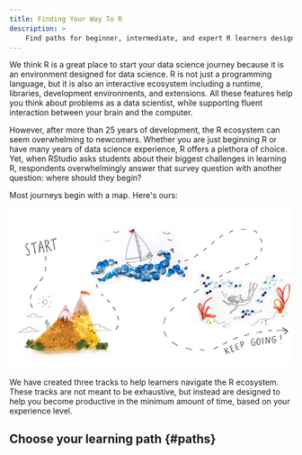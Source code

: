 ```yaml
---
title: Finding Your Way To R
description: >
    Find paths for beginner, intermediate, and expert R learners designed to help you get started learning.
---
```


We think R is a great place to start your data science journey because it is an environment designed for data science. R is not just a programming language, but it is also an interactive ecosystem including a runtime, libraries, development environments, and extensions. All these features help you think about problems as a data scientist, while supporting fluent interaction between your brain and the computer.

However, after more than 25 years of development, the R ecosystem can seem overwhelming to newcomers. Whether you are just beginning R or have many years of data science experience, R offers a plethora of choice. Yet, when RStudio asks students about their biggest challenges in learning R, respondents overwhelmingly answer that survey question with another question: where should they begin?

Most journeys begin with a map. Here's ours:

<img src="feature-keep-going-750.jpg" alt="map from start to keep going!" class="focal">

We have created three tracks to help learners navigate the R ecosystem. These tracks are not meant to be exhaustive, but instead are designed to help you become productive in the minimum amount of time, based on your experience level. 

## Choose your learning path {#paths}


